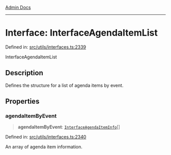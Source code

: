 [Admin Docs](/)

***

# Interface: InterfaceAgendaItemList

Defined in: [src/utils/interfaces.ts:2339](https://github.com/PalisadoesFoundation/talawa-admin/blob/main/src/utils/interfaces.ts#L2339)

InterfaceAgendaItemList

## Description

Defines the structure for a list of agenda items by event.

## Properties

### agendaItemByEvent

> **agendaItemByEvent**: [`InterfaceAgendaItemInfo`](utils\interfaces\README\interfaces\InterfaceAgendaItemInfo.md)[]

Defined in: [src/utils/interfaces.ts:2340](https://github.com/PalisadoesFoundation/talawa-admin/blob/main/src/utils/interfaces.ts#L2340)

An array of agenda item information.
